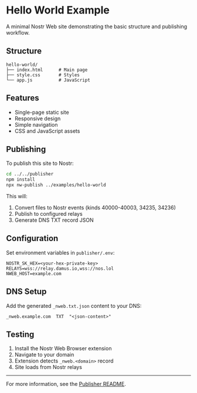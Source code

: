# Hello World Example

A minimal Nostr Web site demonstrating the basic structure and publishing workflow.

## Structure

```
hello-world/
├── index.html      # Main page
├── style.css       # Styles
└── app.js          # JavaScript
```

## Features

- Single-page static site
- Responsive design
- Simple navigation
- CSS and JavaScript assets

## Publishing

To publish this site to Nostr:

```bash
cd ../../publisher
npm install
npx nw-publish ../examples/hello-world
```

This will:

1. Convert files to Nostr events (kinds 40000-40003, 34235, 34236)
2. Publish to configured relays
3. Generate DNS TXT record JSON

## Configuration

Set environment variables in `publisher/.env`:

```env
NOSTR_SK_HEX=<your-hex-private-key>
RELAYS=wss://relay.damus.io,wss://nos.lol
NWEB_HOST=example.com
```

## DNS Setup

Add the generated `_nweb.txt.json` content to your DNS:

```
_nweb.example.com  TXT  "<json-content>"
```

## Testing

1. Install the Nostr Web Browser extension
2. Navigate to your domain
3. Extension detects `_nweb.<domain>` record
4. Site loads from Nostr relays

---

For more information, see the [Publisher README](../../publisher/README.md).
